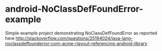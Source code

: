 android-NoClassDefFoundError-example
====================================

Simple example project demonstrating NoClassDefFoundError as reported here http://stackoverflow.com/questions/25194024/java-lang-noclassdeffounderror-com-acme-rlayout-referencing-android-library
